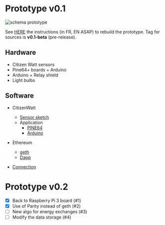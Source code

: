 # Prototype v0.1

![schema prototype](https://hackpad-attachments.imgix.net/hackpad.com_d55JBV5B1Vy_p.602889_1472755256932_14215184_10154001154263915_845143439_o.jpg)

See [HERE](https://github.com/DAISEE/UrbanEntrepreneurs/wiki)  the instructions (in FR, EN ASAP) to rebuild the prototype. Tag for sources is **v0.1-beta** (pre-release). 

## Hardware
- Citizen Watt sensors
- Pine64+ boards + Arduino
- Arduino + Relay shield
- Light bulbs

## Software
- CitizenWatt 
    - [Sensor sketch](https://github.com/CitoyensCapteurs/CitizenWatt-sensor)
    - Application
        - [PINE64](https://github.com/DAISEE/CitizenWatt-Base-PINE64)  
        - [Arduino](https://github.com/DAISEE/CitizenWatt-ArduinoBase)

- Ethereum   
    - [geth](https://github.com/ethereum/go-ethereum)
    - [Dapp](https://github.com/DAISEE/DzApp)
   
- [Connection](https://github.com/DAISEE/DzScripts)

# Prototype v0.2
  
- [x] Back to Raspberry Pi 3 board (#1)  
- [x] Use of Parity instead of geth (#2)  
- [ ] New algo for energy exchanges (#3)  
- [ ] Modify the data storage (#4)  
